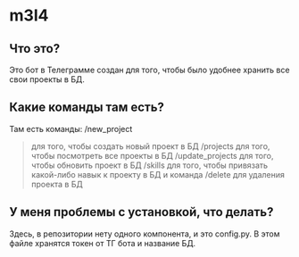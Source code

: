 # m3l4
## Что это?
Это бот в Телеграмме создан для того, чтобы было удобнее хранить все свои проекты в БД.
## Какие команды там есть?
Там есть команды: /new_project 
> для того, чтобы создать новый проект в БД
/projects
> для того, чтобы посмотреть все проекты в БД
/update_projects
> для того, чтобы обновить проект в БД
/skills
> для того, чтобы привязать какой-либо навык к проекту в БД
и команда /delete
> для удаления проекта в БД
## У меня проблемы с установкой, что делать?
Здесь, в репозитории нету одного компонента, и это config.py. В этом файле хранятся токен от ТГ бота и название БД.
